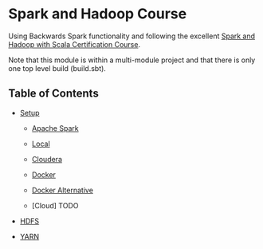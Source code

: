 # Spark and Hadoop Course

Using Backwards Spark functionality and following the excellent [Spark and Hadoop with Scala Certification Course](https://www.udemy.com/cca-175-spark-and-hadoop-developer-certification-scala).

Note that this module is within a multi-module project and that there is only one top level build (build.sbt).

## Table of Contents

- [Setup](docs/setup.md)

  - [Apache Spark](docs/setup-apache-spark.md)

  - [Local](docs/setup-local.md)
  
  - [Cloudera](docs/setup-cloudera.md)
  
  - [Docker](docs/setup-docker.md)
  
  - [Docker Alternative](docs/setup-docker-alternative.md)

  - [Cloud] TODO

- [HDFS](docs/hdfs.md)

- [YARN](docs/yarn.md)